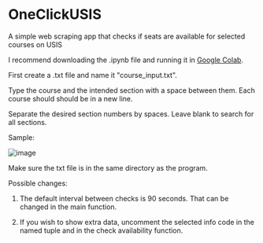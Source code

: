 # OneClickUSIS
A simple web scraping app that checks if seats are available for selected courses on USIS

I recommend downloading the .ipynb file and running it in [Google Colab](https://colab.research.google.com/).

First create a .txt file and name it "course_input.txt".

Type the course and the intended section with a space between them. Each course should should be in a new line.

Separate the desired section numbers by spaces. Leave blank to search for all sections.

Sample:

![image](https://github.com/user-attachments/assets/3ae8cc8e-477d-4712-a31c-680996d7e8a6)


Make sure the txt file is in the same directory as the program.

Possible changes:
1. The default interval between checks is 90 seconds. That can be changed in the main function.
   
2. If you wish to show extra data, uncomment the selected info code in the named tuple and in the check availability function.
